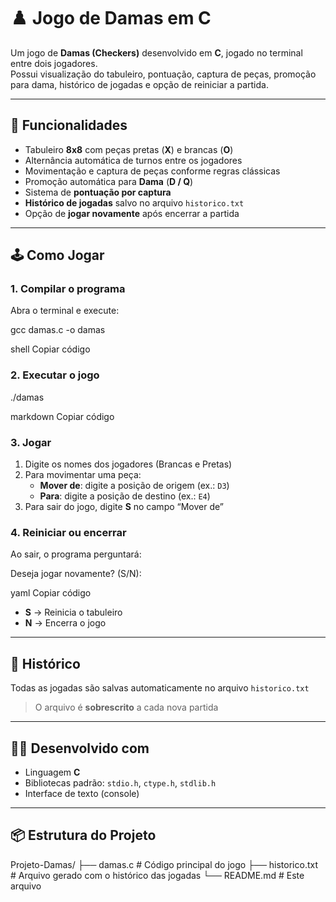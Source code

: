 # ♟️ Jogo de Damas em C

Um jogo de **Damas (Checkers)** desenvolvido em **C**, jogado no terminal entre dois jogadores.  
Possui visualização do tabuleiro, pontuação, captura de peças, promoção para dama, histórico de jogadas e opção de reiniciar a partida.

---

## 🚀 Funcionalidades

- Tabuleiro **8x8** com peças pretas (**X**) e brancas (**O**)
- Alternância automática de turnos entre os jogadores
- Movimentação e captura de peças conforme regras clássicas
- Promoção automática para **Dama** (**D / Q**)
- Sistema de **pontuação por captura**
- **Histórico de jogadas** salvo no arquivo `historico.txt`
- Opção de **jogar novamente** após encerrar a partida

---

## 🕹️ Como Jogar

### 1. Compilar o programa
Abra o terminal e execute:

gcc damas.c -o damas

shell
Copiar código

### 2. Executar o jogo
./damas

markdown
Copiar código

### 3. Jogar
1. Digite os nomes dos jogadores (Brancas e Pretas)  
2. Para movimentar uma peça:
   - **Mover de**: digite a posição de origem (ex.: `D3`)  
   - **Para**: digite a posição de destino (ex.: `E4`)  
3. Para sair do jogo, digite **S** no campo “Mover de”

### 4. Reiniciar ou encerrar
Ao sair, o programa perguntará:

Deseja jogar novamente? (S/N):

yaml
Copiar código

- **S** → Reinicia o tabuleiro  
- **N** → Encerra o jogo

---

## 📜 Histórico

Todas as jogadas são salvas automaticamente no arquivo `historico.txt`  
> O arquivo é **sobrescrito** a cada nova partida

---

## 🧑‍💻 Desenvolvido com

- Linguagem **C**
- Bibliotecas padrão: `stdio.h`, `ctype.h`, `stdlib.h`
- Interface de texto (console)

---

## 📦 Estrutura do Projeto

Projeto-Damas/
├── damas.c # Código principal do jogo
├── historico.txt # Arquivo gerado com o histórico das jogadas
└── README.md # Este arquivo